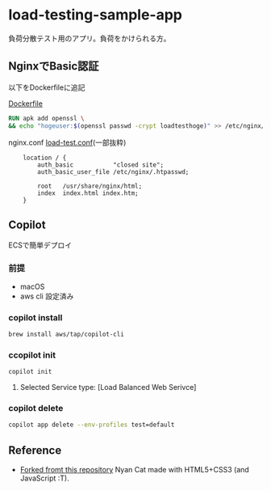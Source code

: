 # load-testing-sample-app
負荷分散テスト用のアプリ。負荷をかけられる方。

## NginxでBasic認証

以下をDockerfileに追記

[Dockerfile](Dockerfile)
```dockerfile
RUN apk add openssl \
&& echo "hogeuser:$(openssl passwd -crypt loadtesthoge)" >> /etc/nginx/.htpasswd
```

nginx.conf
[load-test.conf](nginx/conf/load-test.conf)(一部抜粋)
```nginx
    location / {
        auth_basic           "closed site";
        auth_basic_user_file /etc/nginx/.htpasswd;

        root   /usr/share/nginx/html;
        index  index.html index.htm;
    }
```


## Copilot
ECSで簡単デプロイ

### 前提
- macOS
- aws cli 設定済み
### copilot install
```bash
brew install aws/tap/copilot-cli
```
### ccopilot init
```bash
copilot init 
```
1. Selected Service type: [Load Balanced Web Serivce]


### copilot delete 
```bash
copilot app delete --env-profiles test=default
```


## Reference
- [Forked fromt this repository](https://github.com/Daviey/nyan-cat)
Nyan Cat made with HTML5+CSS3 (and JavaScript :T).
